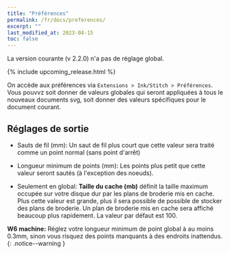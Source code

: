 ```yaml
---
title: "Préférences"
permalink: /fr/docs/preferences/
excerpt: ""
last_modified_at: 2023-04-15
toc: false
---
```

La version courante (v 2.2.0) n'a pas de réglage global.

{% include upcoming_release.html %}

On accède aux préférences via `Extensions > Ink/Stitch > Préférences`.
Vous pouvvz soit donner de valeurs globales qui seront appliquées à tous le nouveaux documents svg, soit donner des valeurs spécifiques pour le document courant.


## Réglages de sortie

* Sauts de fil (mm): Un saut de fil plus court que cette valeur sera traité comme un point normal (sans point d'arrêt)
* Longueur minimum de points (mm): Les points plus petit que cette valeur seront sautés (à l'exception des noeuds).

* Seulement en global: **Taille du cache (mb)**  définit la taille maximum occupée sur votre disque dur par les plans de broderie mis en cache. Plus cette valeur est grande, plus il sera possible de possible de stocker des plans de broderie. Un plan de broderie mis en cache sera affiché beaucoup plus rapidement. La valeur par défaut est 100.


**W6 machine:** Réglez votre longueur minimum de point global à au moins 0.3mm, sinon vous risquez des points manquants à des endroits inattendus.
{: .notice--warning }
